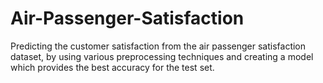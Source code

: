 # Air-Passenger-Satisfaction
Predicting the customer satisfaction from the air passenger satisfaction dataset, by using various preprocessing techniques and creating a model which provides the best accuracy for the test set.
